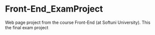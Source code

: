 # Front-End_ExamProject
Web page project from the course Front-End (at Softuni University). This the final exam project
